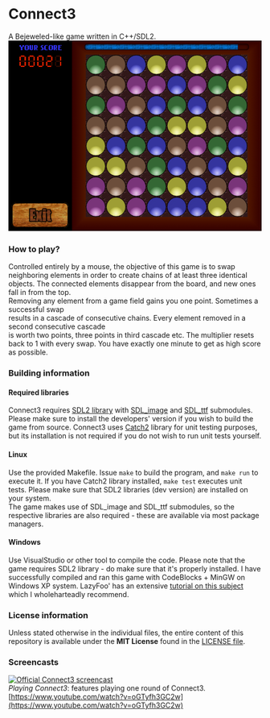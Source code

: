 # Connect3

A Bejeweled-like game written in C++/SDL2.
![A screenshot of ingame view of Connect3](Connect3.png)

### How to play?
Controlled entirely by a mouse, the objective of this game is to swap neighboring elements
in order to create chains of at least three identical objects. The connected elements disappear
from the board, and new ones fall in from the top.  
Removing any element from a game field gains you one point. Sometimes a successful swap  
results in a cascade of consecutive chains. Every element removed in a second consecutive cascade  
is worth two points, three points in third cascade etc. The multiplier resets back to 1 with every swap.
You have exactly one minute to get as high score as possible.

### Building information
#### Required libraries
Connect3 requires [SDL2 library](https://www.libsdl.org/download-2.0.php) with [SDL_image](https://www.libsdl.org/projects/SDL_image/) and [SDL_ttf](https://www.libsdl.org/projects/SDL_ttf/) submodules. Please make sure to install the developers' version if you wish to build the game from source.
Connect3 uses [Catch2](https://github.com/catchorg/Catch2) library for unit testing purposes, but its installation is not required if you do not wish to run unit tests yourself.
#### Linux
Use the provided Makefile. Issue `make` to build the program, and `make run` to execute it. If you have Catch2 library installed, `make test` executes unit tests.
Please make sure that SDL2 libraries (dev version) are installed on your system.  
The game makes use of SDL_image and SDL_ttf submodules, so the respective libraries are also required - these are available via most package managers.

#### Windows
Use VisualStudio or other tool to compile the code. Please note that the game requires SDL2 library - do make sure that it's properly installed. I have successfully compiled and ran this game
with CodeBlocks + MinGW on Windows XP system. LazyFoo' has an extensive [tutorial on this subject](http://lazyfoo.net/tutorials/SDL/01_hello_SDL/windows/codeblocks/index.php) which I wholeharteadly recommend.

 
### License information
Unless stated otherwise in the individual files,
the entire content of this repository is available under the **MIT License**
found in the [LICENSE file](LICENSE).

### Screencasts
[![Official Connect3 screencast](https://img.youtube.com/vi/oGTyfh3GC2w/0.jpg)](https://www.youtube.com/watch?v=oGTyfh3GC2w)    
_Playing Connect3_: features playing one round of Connect3. [https://www.youtube.com/watch?v=oGTyfh3GC2w](https://www.youtube.com/watch?v=oGTyfh3GC2w)
